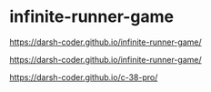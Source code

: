 # infinite-runner-game

 https://darsh-coder.github.io/infinite-runner-game/
 
  https://darsh-coder.github.io/infinite-runner-game/
  
   https://darsh-coder.github.io/c-38-pro/

